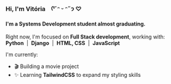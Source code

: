 ### Hi, I'm Vitória&nbsp;&nbsp;&nbsp;&nbsp;ᡣ˶ᵔ ᵕ ᵔ˶𐭩 ♡

#### I'm a Systems Development student almost graduating.

Right now, I'm focused on **Full Stack development**, working with:<br>
**Python**&nbsp;&nbsp;|&nbsp;&nbsp;**Django**&nbsp;&nbsp;|&nbsp;&nbsp;**HTML, CSS**&nbsp;&nbsp;|&nbsp;&nbsp;**JavaScript**<br>

I'm currently:
- 🎬 Building a movie project
- ✨ Learning **TailwindCSS** to expand my styling skills

